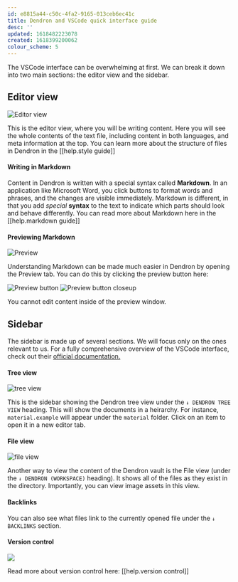 ```yaml
---
id: e8815a44-c50c-4fa2-9165-013ceb6ec41c
title: Dendron and VSCode quick interface guide
desc: ''
updated: 1618482223078
created: 1618399200062
colour_scheme: 5
---
```


The VSCode interface can be overwhelming at first. We can break it down into two main sections: the editor view and the sidebar.

## Editor view
![Editor view](/images/help/interface/editor.jpg)

This is the editor view, where you will be writing content. Here you will see the whole contents of the text file, including content in both languages, and meta information at the top. You can learn more about the structure of files in Dendron in the [[help.style guide]]

#### Writing in Markdown

Content in Dendron is written with a special syntax called **Markdown**. In an application like Microsoft Word, you click buttons to format words and phrases, and the changes are visible immediately. Markdown is different, in that you add _special_ **syntax** to the text to indicate which parts should look and behave differently. You can read more about Markdown here in the [[help.markdown guide]]

#### Previewing Markdown
![Preview](/images/help/interface/preview.jpg)

Understanding Markdown can be made much easier in Dendron by opening the Preview tab. You can do this by clicking the preview button here:

![Preview button](/images/help/interface/preview-button.jpg)
![Preview button closeup](/images/help/interface/preview-me.png)

You cannot edit content inside of the preview window.


## Sidebar

The sidebar is made up of several sections. We will focus only on the ones relevant to us. For a fully comprehensive overview of the VSCode interface, check out their [official documentation.](https://code.visualstudio.com/docs/getstarted/userinterface)

#### Tree view
![tree view](/images/help/interface/tree-view-and-backlinks.jpg)

This is the sidebar showing the Dendron tree view under the `↓ DENDRON TREE VIEW` heading. This will show the documents in a heirarchy. For instance, `material.example` will appear under the `material` folder. Click on an item to open it in a new editor tab.

#### File view
![file view](/images/help/interface/file-view.jpg)

Another way to view the content of the Dendron vault is the File view (under the `↓ DENDRON (WORKSPACE)` heading). It shows all of the files as they exist in the directory. Importantly, you can view image assets in this view.

#### Backlinks
You can also see what files link to the currently opened file under the `↓ BACKLINKS` section.

#### Version control

![](/images/help/interface/version-control-icon.png)

Read more about version control here: [[help.version control]]